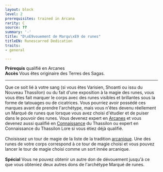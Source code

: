 ```yaml
---
layout: block
level: 2
prerequisites: trained in Arcana
rarity: C
source: ??
summary: '-'
title: "D\xE9vouement de Marqu\xE9 de runes"
titleEN: Runescarred Dedication
traits:
- general

---
```


<p><span id="ctl00_MainContent_DetailedOutput"><strong>Prérequis</strong> qualifié en Arcanes<br><strong>Accès</strong> Vous êtes originaire des Terres des Sagas.<br></span></p>
<hr>
<p>Que ce soit lié à votre sang (si vous êtes Varisien, Shoanti ou issu du Nouveau Thassilon) ou du fait d'une exposition à la magie des runes, vous vous êtes fait marquer le corps avec des runes visibles et brillantes sous la forme de tatouages ou de cicatrices. Vous pourriez avoir possédé ces marques avant de prendre l'archétype, mais vous n'êtes devenu réellement un Marqué de runes que lorsque vous avez choisi d'étudier et de puiser dans le pouvoir des runes. Vous devenez expert en <a href="https://2e.aonprd.com/Skills.aspx?ID=2">Arcanes</a> et vous devenez aussi qualifié en <a href="https://2e.aonprd.com/Skills.aspx?ID=8">Connaissance</a> du Thassilon ou expert en Connaissance du Thassilon Lore si vous étiez déjà qualifié.<br><br>Choisissez un tour de magie de la liste de la tradition <a href="https://2e.aonprd.com/Spells.aspx?Tradition=1">arcanique</a>. Une des runes de votre corps correspond à ce tour de magie choisi et vous pouvez lancer le tour de magie choisi comme un sort innée arcanique.<br><br><strong>Spécial</strong> Vous ne pouvez obtenir un autre don de dévouement jusqu'à ce que vous obteniez deux autres dons de l'archétype Marqué de runes.&nbsp;</p>